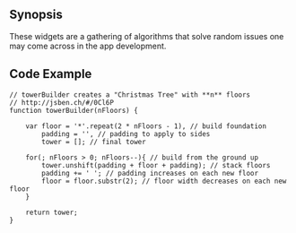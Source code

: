 ## Synopsis

These widgets are a gathering of algorithms that solve random issues one may come across in the app development.


## Code Example

```
// towerBuilder creates a "Christmas Tree" with **n** floors
// http://jsben.ch/#/0Cl6P
function towerBuilder(nFloors) {

	var floor = '*'.repeat(2 * nFloors - 1), // build foundation
		padding = '', // padding to apply to sides
		tower = []; // final tower

	for(; nFloors > 0; nFloors--){ // build from the ground up
		tower.unshift(padding + floor + padding); // stack floors
		padding += ' '; // padding increases on each new floor
		floor = floor.substr(2); // floor width decreases on each new floor
	}

	return tower;
}
```